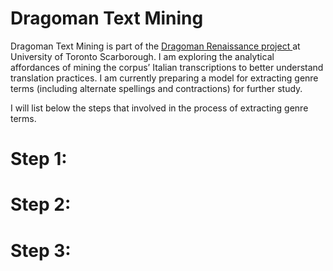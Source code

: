 # Dragoman Text Mining

Dragoman Text Mining is part of the <a href= "https://dragomans.digital.utsc.utoronto.ca/node/804"> Dragoman Renaissance project </a> at University of Toronto Scarborough. I am exploring the analytical affordances of mining the corpus’ Italian transcriptions to better understand translation practices. I am currently preparing a model for extracting genre terms (including alternate spellings and contractions) for further study. 

I will list below the steps that involved in the process of extracting genre terms.

# Step 1:

# Step 2:

# Step 3:
